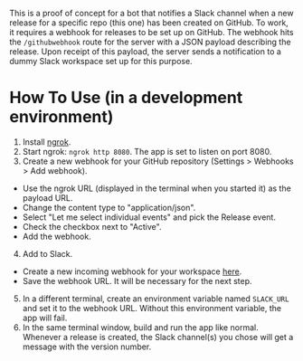 This is a proof of concept for a bot that notifies a Slack channel when a new release for a specific repo (this one) has been created on GitHub. To work, it requires a webhook for releases to be set up on GitHub. The webhook hits the `/githubwebhook` route for the server with a JSON payload describing the release. Upon receipt of this payload, the server sends a notification to a dummy Slack workspace set up for this purpose. 

# How To Use (in a development environment) #
1. Install [ngrok](https://ngrok.com/).
2. Start ngrok: `ngrok http 8080`. The app is set to listen on port 8080.
3. Create a new webhook for your GitHub repository (Settings > Webhooks > Add webhook). 
* Use the ngrok URL (displayed in the terminal when you started it) as the payload URL.
* Change the content type to "application/json".
* Select "Let me select individual events" and pick the Release event. 
* Check the checkbox next to "Active".
* Add the webhook.
4. Add to Slack.
* Create a new incoming webhook for your workspace [here](https://my.slack.com/services/new/incoming-webhook/).
* Save the webhook URL. It will be necessary for the next step.
5. In a different terminal, create an environment variable named `SLACK_URL` and set it to the webhook URL. Without this environment variable, the app will fail.
6. In the same terminal window, build and run the app like normal. Whenever a release is created, the Slack channel(s) you chose will get a message with the version number.
